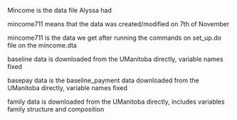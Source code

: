 Mincome is the data file Alyssa had 

mincome711 means that the data was created/modified on 7th of November

mincome711 is the data we get after running the commands on set_up.do file on the mincome.dta 

baseline data is downloaded from the UManitoba directly, variable names fixed 

basepay data is the baseline_payment data downloaded from the UManitoba directly, variable names fixed 

family data is downloaded from the UManitoba directly, includes variables family structure and composition 
